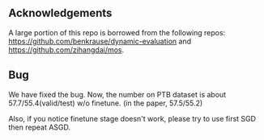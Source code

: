 ## Acknowledgements

A large portion of this repo is borrowed from the following repos:
https://github.com/benkrause/dynamic-evaluation and https://github.com/zihangdai/mos.

## Bug
We have fixed the bug. Now, the number on PTB dataset is about 57.7/55.4(valid/test) w/o finetune. (in the paper, 57.5/55.2)

Also, if you notice finetune stage doesn't work, please try to use first SGD then repeat ASGD. 
